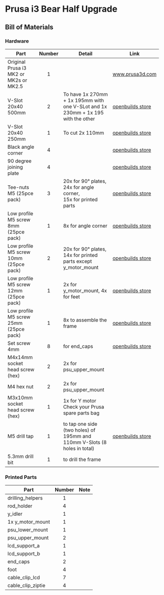 # Prusa i3 Bear Half Upgrade

## Bill of Materials

### Hardware

| Part     | Number | Detail | Link |
|----------|:------:|--------|------|
| Original Prusa i3 MK2 or MK2s or MK2.5 | 1 | | www.prusa3d.com |
| V-Slot 20x40 500mm | 2 | To have 1x 270mm + 1x 195mm with one V-SLot and 1x 230mm + 1x 195 with the other | [openbuilds store](http://openbuildspartstore.com/v-slot-20x40-linear-rail/) |
| V-Slot 20x40 250mm | 1 | To cut 2x 110mm | [openbuilds store](http://openbuildspartstore.com/v-slot-20x40-linear-rail/) |
| Black angle corner | 4 | | [openbuilds store](http://openbuildspartstore.com/black-angle-corner-connector/) |
| 90 degree joining plate | 4 | | [openbuilds store](http://openbuildspartstore.com/90-degree-joining-plate/) |
| Tee-nuts M5 (25pce pack) | 3 | 20x for 90° plates,<br> 24x for angle corner,<br> 15x for printed parts | [openbuilds store](http://openbuildspartstore.com/tee-nuts-25-pack/) |
| Low profile M5 screw 8mm (25pce pack) | 1 | 8x for angle corner | [openbuilds store](http://openbuildspartstore.com/low-profile-screws-m5/) |
| Low profile M5 screw 10mm (25pce pack) | 2 | 20x for 90° plates,<br> 14x for printed parts except y_motor_mount | [openbuilds store](http://openbuildspartstore.com/low-profile-screws-m5/) |
| Low profile M5 screw 12mm (25pce pack) | 1 | 2x for y_motor_mount, 4x for feet | [openbuilds store](http://openbuildspartstore.com/low-profile-screws-m5/) |
| Low profile M5 screw 25mm (25pce pack) | 1 | 8x to assemble the frame | [openbuilds store](http://openbuildspartstore.com/low-profile-screws-m5/) |
| Set screw 4mm | 8 | for end_caps | [openbuilds store](http://openbuildspartstore.com/set-screw/) |
| M4x14mm socket head screw (hex) | 2 | 2x for psu_upper_mount | |
| M4 hex nut | 2 | 2x for psu_upper_mount  | |
| M3x10mm socket head screw (hex) | 1 | 1x for Y motor <br>Check your Prusa spare parts bag | |
| M5 drill tap | 1 | to tap one side (two holes) of 195mm and 110mm V-Slots (8 holes in total) | [openbuilds store](http://openbuildspartstore.com/m5-drill-tap/) |
| 5.3mm drill bit | 1 | to drill the frame | |


### Printed Parts

| Part     | Number | Note |
|----------|:------:|------|
| drilling_helpers  | 1 | |
| rod_holder        | 4 | |
| y_idler           | 1 | |
| 1x y_motor_mount  | 1 | |
| psu_lower_mount   | 1 | |
| psu_upper_mount   | 2 | |
| lcd_support_a     | 1 | |
| lcd_support_b     | 1 | |
| end_caps          | 2 | |
| foot              | 4 | |
| cable_clip_lcd    | 7 | |
| cable_clip_ziptie | 4 | |